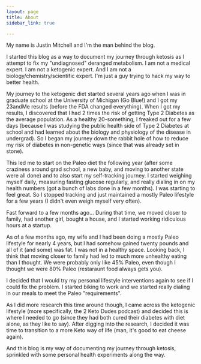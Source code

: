 ```yaml
---
layout: page
title: About
sidebar_link: true

---
```

My name is Justin Mitchell and I'm the man behind the blog.

I started this blog as a way to document my journey through ketosis as I attempt to fix my "undiagnosed" deranged metabolism. I am not a medical expert. I am not a ketogenic expert. And I am not a biology/chemistry/scientific expert. I'm just a guy trying to hack my way to better health.

My journey to the ketogenic diet started several years ago when I was in graduate school at the University of Michigan (Go Blue!) and I got my 23andMe results (before the FDA changed everything). When I got my results, I discovered that I had 2 times the risk of getting Type 2 Diabetes as the average population. As a healthy 20-something, I freaked out for a few days (because I was studying the public health side of Type 2 Diabetes at school and had learned about the biology and physiology of the disease in undergrad). So I began my journey down the rabbit hole of how to reduce my risk of diabetes in non-genetic ways (since that was already set in stone).

This led me to start on the Paleo diet the following year (after some craziness around grad school, a new baby, and moving to another state were all done) and to also start my self-tracking journey. I started weighing myself daily, measuring fasting glucose regularly, and really dialing in on my health numbers (got a bunch of labs done in a few months). I was starting to feel great. So I stopped tracking and just maintained a mostly Paleo lifestyle for a few years (I didn't even weigh myself very often). 

Fast forward to a few months ago... During that time, we moved closer to family, had another girl, bought a house, and I started working ridiculous hours at a startup. 

As of a few months ago, my wife and I had been doing a mostly Paleo lifestyle for nearly 4 years, but I had somehow gained twenty pounds and all of it (and some) was fat. I was not in a healthy space. Looking back, I think that moving closer to family had led to much more unhealthy eating than I thought. We were probably only like 45% Paleo, even though I thought we were 80% Paleo (restaraunt food always gets you). 

I decided that I would try my personal lifestyle interventions again to see if I could fix the problem. I started biking to work and we started really dialing in our meals to meet the Paleo "requirements".  

As I did more research this time around though, I came across the ketogenic lifestyle (more specifically, the 2 Keto Dudes podcast) and decided this is where I needed to go (since they had both cured their diabetes with diet alone, as they like to say). After digging into the research, I decided it was time to transition to a more Keto way of life (man, it's good to eat cheese again). 

And this blog is my way of documenting my journey through ketosis, sprinkled with some personal health experiments along the way.